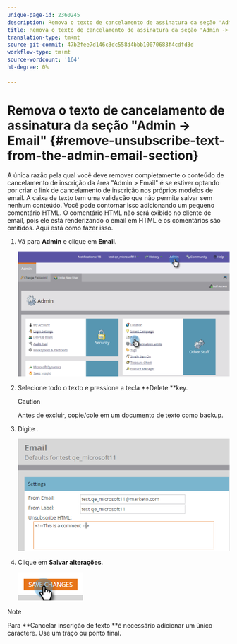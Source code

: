 ```yaml
---
unique-page-id: 2360245
description: Remova o texto de cancelamento de assinatura da seção "Admin -> Email" - Documentos do Marketing - Documentação do produto
title: Remova o texto de cancelamento de assinatura da seção "Admin -> Email"
translation-type: tm+mt
source-git-commit: 47b2fee7d146c3dc558d4bbb10070683f4cdfd3d
workflow-type: tm+mt
source-wordcount: '164'
ht-degree: 0%

---
```



# Remova o texto de cancelamento de assinatura da seção &quot;Admin -> Email&quot; {#remove-unsubscribe-text-from-the-admin-email-section}

A única razão pela qual você deve remover completamente o conteúdo de cancelamento de inscrição da área &quot;Admin > Email&quot; é se estiver optando por criar o link de cancelamento de inscrição nos próprios modelos de email. A caixa de texto tem uma validação que não permite salvar sem nenhum conteúdo. Você pode contornar isso adicionando um pequeno comentário HTML. O comentário HTML não será exibido no cliente de email, pois ele está renderizando o email em HTML e os comentários são omitidos. Aqui está como fazer isso.

1. Vá para **Admin** e clique em **Email**.

   ![](assets/image2016-8-26-13-3a57-3a9.png)

1. Selecione todo o texto e pressione a tecla **Delete **key.

   >[!CAUTION]
   >
   >Antes de excluir, copie/cole em um documento de texto como backup.

1. Digite **<!--This is a comment -->**.

   ![](assets/image2016-8-26-13-3a53-3a15.png)

1. Clique em **Salvar alterações**.

   ![](assets/image2016-8-26-13-3a59-3a40.png)

>[!NOTE]
>
>Para **Cancelar inscrição de texto **é necessário adicionar um único caractere. Use um traço ou ponto final.

